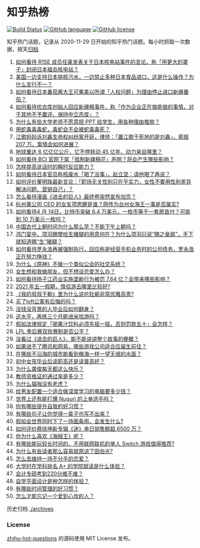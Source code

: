# 知乎热榜
[![Build Status](https://github.com/ToWeLong/zhihu-hot-questions/workflows/CI/badge.svg)](https://github.com/ToWeLong/zhihu-hot-questions/actions)
[![GitHub language](https://img.shields.io/badge/language-golang-orange.svg)](https://golang.org/)
[![GitHub license](https://img.shields.io/github/license/ToWeLong/zhihu-hot-questions)](https://github.com/ToWeLong/zhihu-hot-questions/blob/main/LICENSE)

知乎热门话题，记录从 2020-11-29 日开始的知乎热门话题。每小时抓取一次数据，按天[归档](./archives)

<!-- BEGIN -->

1. [如何看待 R1SE 成员任豪发表关于日本核电站事件的言论，称「用更大的罩子」封闭日本福岛核电站？](https://www.zhihu.com/question/454624217)
1. [美国一边支持日本排核污水，一边禁止多种日本食品进口，这是什么操作？为什么言行不一？](https://www.zhihu.com/question/454586987)
1. [如何看待日本番茄酱大王可果美以所谓「人权问题」为理由停止进口新疆番茄？](https://www.zhihu.com/question/454651632)
1. [如何看待优衣库创始人回应新疆棉事件，称「作为企业正在做能做的事情，对于其他不予置评，保持中立态度」？](https://www.zhihu.com/question/454602307)
1. [为什么有些大学老师不愿意把 PPT 给学生，用各种理由推脱？](https://www.zhihu.com/question/454351925)
1. [用蛇毒毒毒蛇，毒蛇会不会被蛇毒毒死？](https://www.zhihu.com/question/384429917)
1. [江歌妈妈诉刘鑫生命权纠纷案开庭，律师：「置江歌于死地的是刘鑫」，索赔 207 万。案情会如何进展？](https://www.zhihu.com/question/454581804)
1. [地球重达 6 亿亿亿公斤，它不停转动 45 亿年，动力来自哪里？](https://www.zhihu.com/question/445856066)
1. [如何看待 BCI 官网下架「抵制新疆棉花」声明？将会产生哪些影响？](https://www.zhihu.com/question/454726503)
1. [怎样提高说话时的瞬时反应能力？](https://www.zhihu.com/question/20733826)
1. [如何看待日本官员称核废水「喝了没事」，赵立坚：请他喝了再说？](https://www.zhihu.com/question/454619700)
1. [如何评价董明珠最新言论：「职场无关性别只在乎实力，女性不要用性别差异解决问题、营销自己」？](https://www.zhihu.com/question/454598067)
1. [怎么看待漫画《进击的巨人》最终卷突然宣布加页？](https://www.zhihu.com/question/454638451)
1. [杭州某公司 CEO 的女友项思醒是谁？网传为台州女海王一事是否属实?](https://www.zhihu.com/question/453937756)
1. [如何看待4 月 14日，比特币突破 6.4 万美元，一枚币等于一套房首付？可能到 10 万美元一枚吗？](https://www.zhihu.com/question/454580485)
1. [中国古代上朝时间为什么那么早？不能下午上朝吗？](https://www.zhihu.com/question/454170787)
1. [鸿门宴中，项羽赐樊哙生猪腿的用意何在？为什么项羽只说“赐之彘肩”，手下就知道赐“生”猪腿？](https://www.zhihu.com/question/19870339)
1. [如何看待罗永浩再被强制执行，回应称是经营手机业务时的公司债务，罗永浩正在努力挣钱？](https://www.zhihu.com/question/454553097)
1. [为什么《原神》不做一个类似公会的社交系统？](https://www.zhihu.com/question/454159447)
1. [女生想和我做朋友，但不想谈恋爱怎么办？](https://www.zhihu.com/question/299366250)
1. [如何看待扬子江药业实施垄断行为被罚 7.64 亿？会带来哪些影响？](https://www.zhihu.com/question/454725895)
1. [2021 年五一假期，情侣游去哪里比较好?](https://www.zhihu.com/question/452333331)
1. [《我的叔叔于勒》里为什么说吃牡蛎非常优雅高贵?](https://www.zhihu.com/question/28850652)
1. [买了loft公寓有后悔的吗？](https://www.zhihu.com/question/305616998)
1. [没钱没背景的人毕业后如何翻身？](https://www.zhihu.com/question/37140379)
1. [这水平，再练三个月能进米哈游吗？](https://www.zhihu.com/question/454107461)
1. [假如法律规定「喝果汁饮料必须先摇一摇，否则罚款五十」会怎样？](https://www.zhihu.com/question/448663533)
1. [LPL 季后赛双败赛制是否公平？](https://www.zhihu.com/question/454588885)
1. [没看过《进击的巨人》，能不能讲讲整个故事的梗概？](https://www.zhihu.com/question/453808606)
1. [如果进不了腾讯和网易，哪些游戏公司适合应届生前往？](https://www.zhihu.com/question/51894980)
1. [在哪些不沿海的城市能看到像海一样一望无垠的水面？](https://www.zhihu.com/question/454387495)
1. [初中女孩毕业后读职高还是读普高好？](https://www.zhihu.com/question/452080916)
1. [为什么龚俊每天都这么快乐？](https://www.zhihu.com/question/448997498)
1. [教师资格证的通过率是多少？](https://www.zhihu.com/question/374994926)
1. [为什么猫咖没有老虎？](https://www.zhihu.com/question/454001031)
1. [给男友配置一个适合做深度学习的电脑要多少钱？](https://www.zhihu.com/question/454344138)
1. [世界上还有能打爆 Nuguri 的上单选手吗？](https://www.zhihu.com/question/454170694)
1. [你有哪些提升自我的好习惯？](https://www.zhihu.com/question/362989562)
1. [有哪些句子让你觉得一辈子也写不出来？](https://www.zhihu.com/question/452901323)
1. [假如全世界同时下了一场面条雨，会发生什么?](https://www.zhihu.com/question/453701115)
1. [如何评价蔡徐坤新专辑《迷》单日销售额超 6500 万？](https://www.zhihu.com/question/454543509)
1. [你为什么喜欢《海贼王》呢？](https://www.zhihu.com/question/453439443)
1. [有哪些能玩较长时间的、不用联网联机的单人 Switch 游戏值得推荐?](https://www.zhihu.com/question/453839597)
1. [为什么有些读者那么容易就原谅了田伯光?](https://www.zhihu.com/question/454448958)
1. [怎么去维持一场不分手的恋爱？](https://www.zhihu.com/question/355705266)
1. [大学时在学科排名 A+ 的学院就读是什么体验？](https://www.zhihu.com/question/454055845)
1. [会计专硕考到220分难不难？](https://www.zhihu.com/question/444374439)
1. [自学平面设计是种怎样的体验？](https://www.zhihu.com/question/35662169)
1. [有哪些时间管理的好习惯？](https://www.zhihu.com/question/19727341)
1. [怎么才能忘记一个爱到心坎的人？](https://www.zhihu.com/question/453604499)

<!-- END -->

历史归档 [./archives](./archives)


### License
[zhihu-hot-questions](https://github.com/towelong/zhihu-hot-questions) 的源码使用 MIT License 发布。